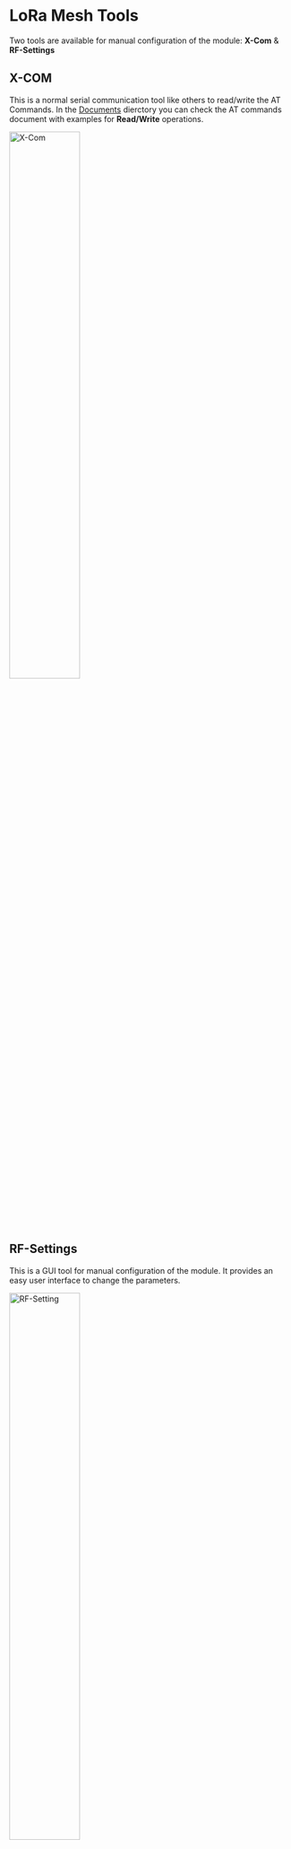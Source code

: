 # LoRa Mesh Tools

Two tools are available for manual configuration of the module: **X-Com** & **RF-Settings**

## X-COM
This is a normal serial communication tool like others to read/write the AT Commands. In the [Documents](Documents/) dierctory you can check the AT commands document with examples for **Read/Write** operations.

<img src="https://i.kickstarter.com/assets/047/312/273/c601455b19da3327d704ac2cfe94491d_original.png?fit=scale-down&origin=ugc&q=100&v=1731914161&width=680&sig=lWrnKp4ThXa4%2FeR4LJxCzLjPW%2F44n4DjfP8KwDjQwKE%3D" alt="X-Com" width="50%"/>

## RF-Settings
This is a GUI tool for manual configuration of the module. It provides an easy user interface to change the parameters.

<img src="https://i.kickstarter.com/assets/047/312/276/c7037aa5281d42e0421f461c708e1fef_original.png?fit=scale-down&origin=ugc&q=100&v=1731914183&width=680&sig=7TZgy9RkwaxZQ4RsKDcLA2%2Fv0B1fW71qqxZjcfVbB7Q%3D" alt="RF-Setting" width="50%"/>


